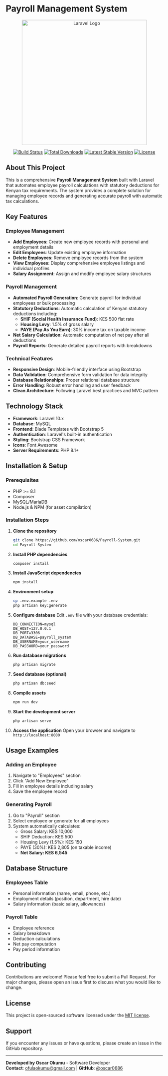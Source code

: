 # Payroll Management System

<p align="center"><a href="https://laravel.com" target="_blank"><img src="https://raw.githubusercontent.com/laravel/art/master/logo-lockup/5%20SVG/2%20CMYK/1%20Full%20Color/laravel-logolockup-cmyk-red.svg" width="400" alt="Laravel Logo"></a></p>

<p align="center">
<a href="https://github.com/laravel/framework/actions"><img src="https://github.com/laravel/framework/workflows/tests/badge.svg" alt="Build Status"></a>
<a href="https://packagist.org/packages/laravel/framework"><img src="https://img.shields.io/packagist/dt/laravel/framework" alt="Total Downloads"></a>
<a href="https://packagist.org/packages/laravel/framework"><img src="https://img.shields.io/packagist/v/laravel/framework" alt="Latest Stable Version"></a>
<a href="https://packagist.org/packages/laravel/framework"><img src="https://img.shields.io/packagist/l/laravel/framework" alt="License"></a>
</p>

## About This Project

This is a comprehensive **Payroll Management System** built with Laravel that automates employee payroll calculations with statutory deductions for Kenyan tax requirements. The system provides a complete solution for managing employee records and generating accurate payroll with automatic tax calculations.

## Key Features

### Employee Management
- **Add Employees**: Create new employee records with personal and employment details
- **Edit Employees**: Update existing employee information
- **Delete Employees**: Remove employee records from the system
- **View Employees**: Display comprehensive employee listings and individual profiles
- **Salary Assignment**: Assign and modify employee salary structures

### Payroll Management
- **Automated Payroll Generation**: Generate payroll for individual employees or bulk processing
- **Statutory Deductions**: Automatic calculation of Kenyan statutory deductions including:
  - **SHIF (Social Health Insurance Fund)**: KES 500 flat rate
  - **Housing Levy**: 1.5% of gross salary
  - **PAYE (Pay As You Earn)**: 30% income tax on taxable income
- **Net Salary Calculation**: Automatic computation of net pay after all deductions
- **Payroll Reports**: Generate detailed payroll reports with breakdowns

### Technical Features
- **Responsive Design**: Mobile-friendly interface using Bootstrap
- **Data Validation**: Comprehensive form validation for data integrity
- **Database Relationships**: Proper relational database structure
- **Error Handling**: Robust error handling and user feedback
- **Clean Architecture**: Following Laravel best practices and MVC pattern

## Technology Stack

- **Framework**: Laravel 10.x
- **Database**: MySQL
- **Frontend**: Blade Templates with Bootstrap 5
- **Authentication**: Laravel's built-in authentication
- **Styling**: Bootstrap CSS Framework
- **Icons**: Font Awesome
- **Server Requirements**: PHP 8.1+

## Installation & Setup

### Prerequisites
- PHP >= 8.1
- Composer
- MySQL/MariaDB
- Node.js & NPM (for asset compilation)

### Installation Steps

1. **Clone the repository**
   ```bash
   git clone https://github.com/oscar0686/Payroll-System.git
   cd Payroll-System
   ```

2. **Install PHP dependencies**
   ```bash
   composer install
   ```

3. **Install JavaScript dependencies**
   ```bash
   npm install
   ```

4. **Environment setup**
   ```bash
   cp .env.example .env
   php artisan key:generate
   ```

5. **Configure database**
   Edit `.env` file with your database credentials:
   ```env
   DB_CONNECTION=mysql
   DB_HOST=127.0.0.1
   DB_PORT=3306
   DB_DATABASE=payroll_system
   DB_USERNAME=your_username
   DB_PASSWORD=your_password
   ```

6. **Run database migrations**
   ```bash
   php artisan migrate
   ```

7. **Seed database (optional)**
   ```bash
   php artisan db:seed
   ```

8. **Compile assets**
   ```bash
   npm run dev
   ```

9. **Start the development server**
   ```bash
   php artisan serve
   ```

10. **Access the application**
    Open your browser and navigate to `http://localhost:8000`

## Usage Examples

### Adding an Employee
1. Navigate to "Employees" section
2. Click "Add New Employee"
3. Fill in employee details including salary
4. Save the employee record

### Generating Payroll
1. Go to "Payroll" section
2. Select employee or generate for all employees
3. System automatically calculates:
   - Gross Salary: KES 10,000
   - SHIF Deduction: KES 500
   - Housing Levy (1.5%): KES 150
   - PAYE (30%): KES 2,805 (on taxable income)
   - **Net Salary: KES 6,545**

## Database Structure

### Employees Table
- Personal information (name, email, phone, etc.)
- Employment details (position, department, hire date)
- Salary information (basic salary, allowances)

### Payroll Table
- Employee reference
- Salary breakdown
- Deduction calculations
- Net pay computation
- Pay period information

## Contributing

Contributions are welcome! Please feel free to submit a Pull Request. For major changes, please open an issue first to discuss what you would like to change.

## License

This project is open-sourced software licensed under the [MIT license](https://opensource.org/licenses/MIT).

## Support

If you encounter any issues or have questions, please create an issue in the GitHub repository.

---

**Developed by Oscar Okumu** - Software Developer  
**Contact**: ofulaokumu@gmail.com | **GitHub**: [@oscar0686](https://github.com/oscar0686)

